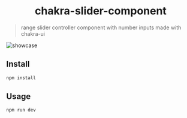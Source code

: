 <h1 align="center">chakra-slider-component</h1>

> range slider controller component with number inputs made with chakra-ui

![showcase](https://user-images.githubusercontent.com/38187170/186919607-3ec98f9f-13b7-40db-b6cc-de73bc6a1492.gif)


## Install

```sh
npm install
```

## Usage

```sh
npm run dev
```
